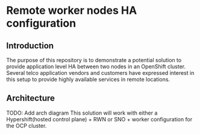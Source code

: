 # Remote worker nodes HA configuration

## Introduction
The purpose of this repository is to demonstrate a potential solution to provide application level HA between two nodes in an OpenShift cluster.  Several telco application vendors and customers have expressed interest in this setup to provide highly available services in remote locations.  

## Architecture
TODO: Add arch diagram
This solution will work with either a Hypershift(hosted control plane) + RWN or SNO + worker configuration for the OCP cluster.  